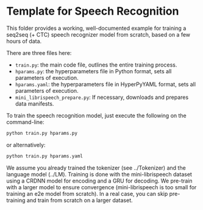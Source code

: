 # Template for Speech Recognition
This folder provides a working, well-documented example for training
a  seq2seq (+ CTC) speech recognizer model from scratch, based on a few hours of data.

There are three files here:

* `train.py`: the main code file, outlines the entire training process.
* `hparams.py`: the hyperparameters file in Python format, sets all parameters of execution.
* `hparams.yaml`: the hyperparameters file in HyperPyYAML format, sets all parameters of execution.
* `mini_librispeech_prepare.py`: If necessary, downloads and prepares data manifests.

To train the speech recognition model, just execute the following on the command-line:

```bash
python train.py hparams.py
```

or alternatively:

```bash
python train.py hparams.yaml
```

We assume you already trained the tokenizer (see ../Tokenizer) and the language model (../LM).
Training is done with the mini-librispeech dataset using a CRDNN model for encoding and a GRU for decoding.
We pre-train with a larger model to ensure convergence (mini-librispeech is too small for training an e2e model from scratch).
In a real case, you can skip pre-training and train from scratch on a larger dataset.

